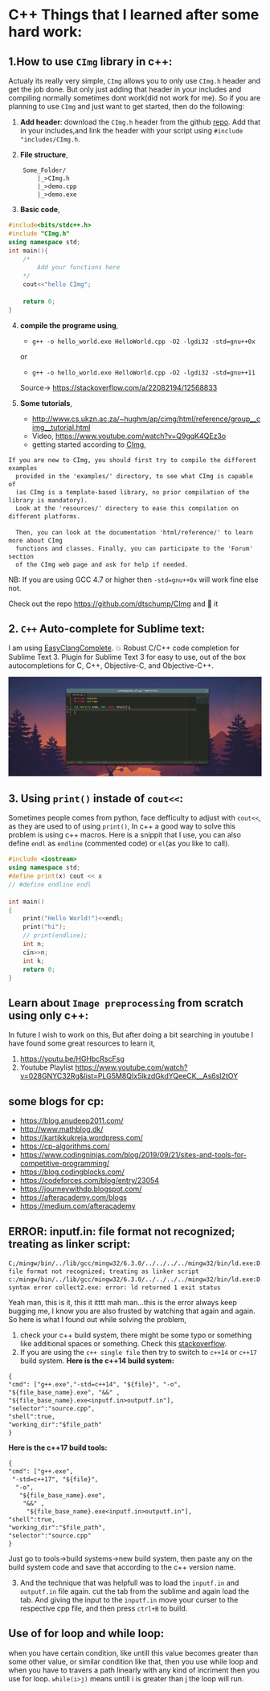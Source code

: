 # C++ Things that I learned after some hard work:
## 1.How to use `CImg` library in c++:
Actualy its really very simple, `CImg` allows you to only use `CImg.h` header and get the job done. But only just adding that header in your includes and compiling normally sometimes dont work(did not work for me). So if you are planning to use `CImg` and just want to get started, then do the following:

1. **Add header**: download the `CImg.h` header from the github [repo](https://github.com/dtschump/CImg). Add that in your includes,and link the header with your script using `#include "includes/CImg.h`.

2. **File structure**,
```
    Some_Folder/
        |_>CImg.h
        |_>demo.cpp
        |_>demo.exe
```

3. **Basic code**,
```cpp
#include<bits/stdc++.h>
#include "CImg.h"
using namespace std;
int main(){
    /*
        Add your functions here
    */
    cout<<"hello CImg";

    return 0;
}
```

4. **compile the programe using**,
    - `g++ -o hello_world.exe HelloWorld.cpp -O2 -lgdi32 -std=gnu++0x`
    
     or

    - `g++ -o hello_world.exe HelloWorld.cpp -O2 -lgdi32 -std=gnu++11`

    Source-> https://stackoverflow.com/a/22082194/12568833

5. **Some tutorials**,
    - http://www.cs.ukzn.ac.za/~hughm/ap/cimg/html/reference/group__cimg__tutorial.html
    - Video, https://www.youtube.com/watch?v=Q9gqK4QEz3o
    - getting started according to [CImg](https://github.com/dtschump/CImg/blob/master/README.txt),
```
If you are new to CImg, you should first try to compile the different examples
  provided in the 'examples/' directory, to see what CImg is capable of
  (as CImg is a template-based library, no prior compilation of the library is mandatory).
  Look at the 'resources/' directory to ease this compilation on different platforms.

  Then, you can look at the documentation 'html/reference/' to learn more about CImg
  functions and classes. Finally, you can participate to the 'Forum' section
  of the CImg web page and ask for help if needed.
```
NB: If you are using GCC 4.7 or higher then `-std=gnu++0x` will work fine else not. 

Check out the repo https://github.com/dtschump/CImg and 🌟 it

## 2. `C++` Auto-complete for Sublime text:

I am using [EasyClangComplete](https://github.com/niosus/EasyClangComplete). 💥 Robust C/C++ code completion for Sublime Text 3.
Plugin for Sublime Text 3 for easy to use, out of the box autocompletions for
C, C++, Objective-C, and Objective-C++.

![Example](https://github.com/niosus/EasyClangComplete/blob/master/docs/img/AutoComplete.gif)

## 3. Using `print()` instade of `cout<<`:
Sometimes people comes from python, face defficulty to adjust with `cout<<`, as they are used to of using `print()`, In c++ a good way to solve this problem is using c++ macros. Here is a snippit that I use, you can also define `endl` as `endline` (commented code) or `el`(as you like to call).

```cpp
#include <iostream>
using namespace std;
#define print(x) cout << x
// #define endline endl

int main()
{
    print("Hello World!")<<endl;
    print("hi");
    // print(endline);
    int n;
    cin>>n;
    int k;
    return 0;
}
```

## Learn about `Image preprocessing` from scratch using only c++:
In future I wish to work on this, But after doing a bit searching in youtube I have found some great resources to learn it,

1. https://youtu.be/HGHbcRscFsg
2. Youtube Playlist https://www.youtube.com/watch?v=028GNYC32Rg&list=PLG5M8QIx5lkzdGkdYQeeCK__As6sI2tOY


## some blogs for cp:
- https://blog.anudeep2011.com/
- http://www.mathblog.dk/
- https://kartikkukreja.wordpress.com/
- https://cp-algorithms.com/
- https://www.codingninjas.com/blog/2019/09/21/sites-and-tools-for-competitive-programming/ 
- https://blog.codingblocks.com/
- https://codeforces.com/blog/entry/23054
- https://journeywithdp.blogspot.com/
- https://afteracademy.com/blogs
- https://medium.com/afteracademy


## ERROR: inputf.in: file format not recognized; treating as linker script:
```
C;/mingw/bin/../lib/gcc/mingw32/6.3.0/../../../../mingw32/bin/ld.exe:D:\Documents\100DaysofDSA\Day_11_to_20\Day_17\inputf.in: file format not recognized; treating as linker script c:/mingw/bin/../lib/gcc/mingw32/6.3.0/../../../../mingw32/bin/ld.exe:D:\Documents\100DaysofDSA\Day_11_to_20\Day_17\inputf.in:1: syntax error collect2.exe: error: ld returned 1 exit status
```

Yeah man, this is it, this it itttt mah man...this is the error always keep bugging me, I know you are also frusted by watching that again and again. So here is what I found out while solving the problem,

1. check your c++ build system, there might be some typo or something like additional spaces or something. Check this [stackoverflow](https://stackoverflow.com/questions/60803865/how-to-use-mingw-with-a-build-system-in-sublime-text). 
2. If you are using the `c++ single file` then try to switch to `c++14` or `c++17` build system.
**Here is the c++14 build system:**  
```
{
"cmd": ["g++.exe","-std=c++14", "${file}", "-o", "${file_base_name}.exe", "&&" , "${file_base_name}.exe<inputf.in>outputf.in"],
"selector":"source.cpp",
"shell":true,
"working_dir":"$file_path"
}
```
**Here is the c++17 build tools:**
```
{
"cmd": ["g++.exe",
 "-std=c++17", "${file}",
  "-o",
   "${file_base_name}.exe",
    "&&" ,
     "${file_base_name}.exe<inputf.in>outputf.in"],
"shell":true,
"working_dir":"$file_path",
"selector":"source.cpp"
}
```
Just go to tools->build systems->new build system, then paste any on the build system code and save that according to the c++ version name.

3. And the technique that was helpfull was to load the `inputf.in` and `outputf.in` file again. cut the tab from the sublime and again load the tab. And giving the input to the `inputf.in` move your curser to the respective cpp file, and then press `ctrl+B` to build.

## Use of for loop and while loop:
when you have certain condition, like untill this value becomes greater than some other value, or similar condition like that, then you use while loop and when you have to travers a path linearly with any kind of incriment then you use for loop.
`while(i>j)` means untill i is greater than j the loop will run.
